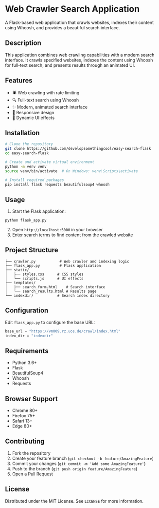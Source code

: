 # Web Crawler Search Application

A Flask-based web application that crawls websites, indexes their content using Whoosh, and provides a beautiful search interface.

## Description

This application combines web crawling capabilities with a modern search interface. It crawls specified websites, indexes the content using Whoosh for full-text search, and presents results through an animated UI.

## Features

- 🕷️ Web crawling with rate limiting
- 🔍 Full-text search using Whoosh
- ✨ Modern, animated search interface
- 📱 Responsive design
- 🎨 Dynamic UI effects

## Installation

```bash
# Clone the repository
git clone https://github.com/developsomethingcool/easy-search-flask
cd easy-search-flask

# Create and activate virtual environment
python -m venv venv
source venv/bin/activate  # On Windows: venv\Scripts\activate

# Install required packages
pip install flask requests beautifulsoup4 whoosh
```

## Usage

1. Start the Flask application:
```bash
python flask_app.py
```

2. Open `http://localhost:5000` in your browser
3. Enter search terms to find content from the crawled website

## Project Structure

```
├── crawler.py           # Web crawler and indexing logic
├── flask_app.py         # Flask application
├── static/
│   ├── styles.css      # CSS styles
│   └── scripts.js      # UI effects
├── templates/
│   ├── search_form.html    # Search interface
│   └── search_results.html # Results page
└── indexdir/           # Search index directory
```

## Configuration

Edit `flask_app.py` to configure the base URL:
```python
base_url = "https://vm009.rz.uos.de/crawl/index.html"
index_dir = "indexdir"
```

## Requirements

- Python 3.6+
- Flask
- BeautifulSoup4
- Whoosh
- Requests

## Browser Support

- Chrome 80+
- Firefox 75+
- Safari 13+
- Edge 80+

## Contributing

1. Fork the repository
2. Create your feature branch (`git checkout -b feature/AmazingFeature`)
3. Commit your changes (`git commit -m 'Add some AmazingFeature'`)
4. Push to the branch (`git push origin feature/AmazingFeature`)
5. Open a Pull Request

## License

Distributed under the MIT License. See `LICENSE` for more information.
